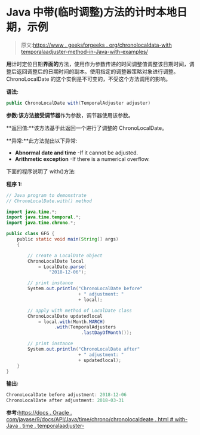 # Java 中带(临时调整)方法的计时本地日期，示例

> 原文:[https://www . geeksforgeeks . org/chronolocaldata-with temporalaadjuster-method-in-Java-with-examples/](https://www.geeksforgeeks.org/chronolocaldate-withtemporaladjuster-method-in-java-with-examples/)

**用**计时定位日期**界面的**方法，使用作为参数传递的时间调整值调整该日期时间，调整后返回调整后的日期时间的副本。使用指定的调整器策略对象进行调整。ChronoLocalDate 的这个实例是不可变的，不受这个方法调用的影响。

**语法:**

```java
public ChronoLocalDate with(TemporalAdjuster adjuster)

```

**参数:**该方法接受**调节器**作为参数，调节器使用该参数。

**返回值:**该方法基于此返回一个进行了调整的 ChronoLocalDate。

**异常:**此方法抛出以下异常:

*   **Abnormal date and time** -If it cannot be adjusted.
*   **Arithmetic exception** -If there is a numerical overflow.

下面的程序说明了 with()方法:

**程序 1:**

```java
// Java program to demonstrate
// ChronoLocalDate.with() method

import java.time.*;
import java.time.temporal.*;
import java.time.chrono.*;

public class GFG {
    public static void main(String[] args)
    {

        // create a LocalDate object
        ChronoLocalDate local
            = LocalDate.parse(
                "2018-12-06");

        // print instance
        System.out.println("ChronoLocalDate before"
                           + " adjustment: "
                           + local);

        // apply with method of LocalDate class
        ChronoLocalDate updatedlocal
            = local.with(Month.MARCH)
                  .with(TemporalAdjusters
                            .lastDayOfMonth());

        // print instance
        System.out.println("ChronoLocalDate after"
                           + " adjustment: "
                           + updatedlocal);
    }
}
```

**输出:**

```java
ChronoLocalDate before adjustment: 2018-12-06
ChronoLocalDate after adjustment: 2018-03-31

```

**参考:**[https://docs . Oracle . com/javase/9/docs/API/Java/time/chrono/chronolocaldeate . html # with-Java . time . temporalaadjuster-](https://docs.oracle.com/javase/9/docs/api/java/time/chrono/ChronoLocalDate.html#with-java.time.temporal.TemporalAdjuster-)